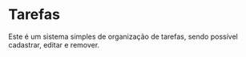 # Tarefas
Este é um sistema simples de organização de tarefas, sendo possível cadastrar, editar e remover.

